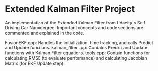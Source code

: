 # Extended Kalman Filter Project

An implementation of the Extended Kalman Filter from Udacity's Self Driving Car Nanodegree.
Important concepts and code sections are commented and explained in the code.

FusionEKF.cpp: Handles the initialization, time tracking, and calls Predict and Update functions.
kalman_filter.cpp: Contains Predict and Update functions with Kalman Filter equations.
tools.cpp: Contain functions for calculating RMSE (to evaluate performance) and calculating Jacobian Matrix (for EKF Update step).


